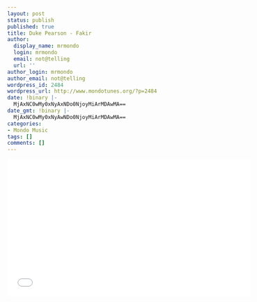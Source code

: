 ```yaml
---
layout: post
status: publish
published: true
title: Duke Pearson - Fakir
author:
  display_name: mrmondo
  login: mrmondo
  email: not@telling
  url: ''
author_login: mrmondo
author_email: not@telling
wordpress_id: 2484
wordpress_url: http://www.mondotunes.org/?p=2484
date: !binary |-
  MjAxNC0wMy0xNyAxNDo0NjoyMiArMDAwMA==
date_gmt: !binary |-
  MjAxNC0wMy0xNyAwNDo0NjoyMiArMDAwMA==
categories:
- Mondo Music
tags: []
comments: []
---
```

<iframe width="560" height="315" src="//www.youtube.com/embed/n_C-CzwzkQg" frameborder="0"> </iframe>
